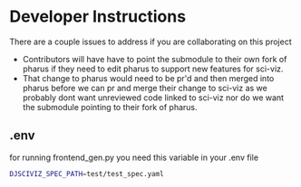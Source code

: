# Developer Instructions

There are a couple issues to address if you are collaborating on this project

- Contributors will have have to point the submodule to their own fork of pharus if they need to edit pharus to support new features for sci-viz.
- That change to pharus would need to be pr'd and then merged into pharus before we can pr and merge their change to sci-viz as we probably dont want unreviewed code linked to sci-viz nor do we want the submodule pointing to their fork of pharus.

## .env

for running frontend_gen.py you need this variable in your .env file

```bash
DJSCIVIZ_SPEC_PATH=test/test_spec.yaml
```
